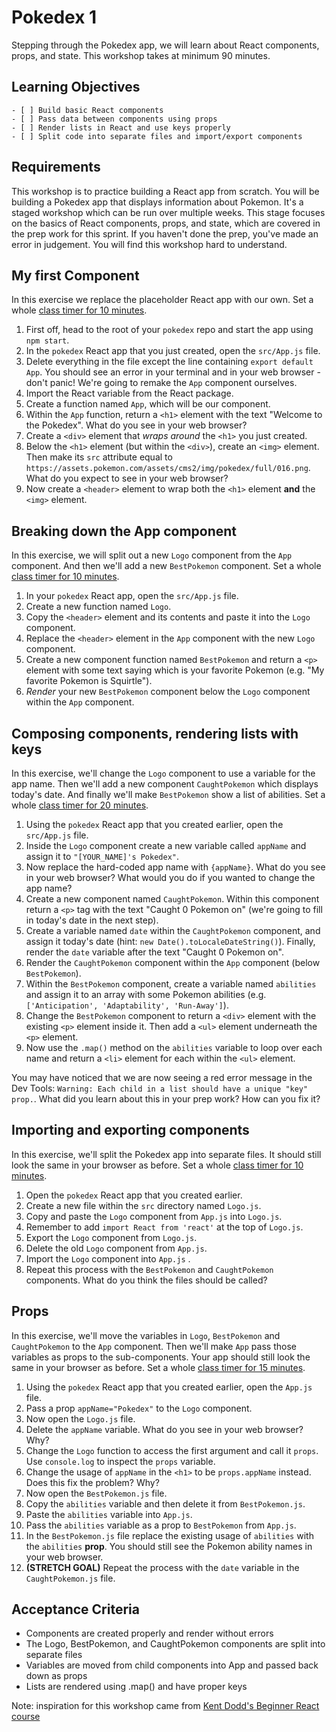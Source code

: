 # Pokedex 1

Stepping through the Pokedex app, we will learn about React components, props, and state. This workshop takes at minimum 90 minutes.

## Learning Objectives

```objectives
- [ ] Build basic React components
- [ ] Pass data between components using props
- [ ] Render lists in React and use keys properly
- [ ] Split code into separate files and import/export components
```

## Requirements

This workshop is to practice building a React app from scratch. You will be building a Pokedex app that displays information about Pokemon. It's a staged workshop which can be run over multiple weeks. This stage focuses on the basics of React components, props, and state, which are covered in the prep work for this sprint. If you haven't done the prep, you've made an error in judgement. You will find this workshop hard to understand.

## My first Component

In this exercise we replace the placeholder React app with our own. Set a whole [class timer for 10 minutes](https://www.google.com/search?q=timer+10+minutes).

<!--{{<note type="activity" title="Exercise 1">}}-->

1. First off, head to the root of your `pokedex` repo and start the app using `npm start`.
2. In the `pokedex` React app that you just created, open the `src/App.js` file.
3. Delete everything in the file except the line containing `export default App`. You should see an error in your terminal and in your web browser - don't panic! We're going to remake the `App` component ourselves.
4. Import the React variable from the React package.
5. Create a function named `App`, which will be our component.
6. Within the `App` function, return a `<h1>` element with the text "Welcome to the Pokedex". What do you see in your web browser?
7. Create a `<div>` element that _wraps around_ the `<h1>` you just created.
8. Below the `<h1>` element (but within the `<div>`), create an `<img>` element. Then make its `src` attribute equal to `https://assets.pokemon.com/assets/cms2/img/pokedex/full/016.png`. What do you expect to see in your web browser?
9. Now create a `<header>` element to wrap both the `<h1>` element **and** the `<img>` element.

<!--{{</note>}}-->

## Breaking down the App component

In this exercise, we will split out a new `Logo` component from the `App` component. And then we'll add a new `BestPokemon` component. Set a whole [class timer for 10 minutes](https://www.google.com/search?q=timer+10+minutes).

<!--{{<note type="activity" title="Exercise 2">}}-->

1. In your `pokedex` React app, open the `src/App.js` file.
2. Create a new function named `Logo`.
3. Copy the `<header>` element and its contents and paste it into the `Logo` component.
4. Replace the `<header>` element in the `App` component with the new `Logo` component.
5. Create a new component function named `BestPokemon` and return a `<p>` element with some text saying which is your favorite Pokemon (e.g. "My favorite Pokemon is Squirtle").
6. _Render_ your new `BestPokemon` component below the `Logo` component within the `App` component.

<!--{{</note>}}-->

## Composing components, rendering lists with keys

In this exercise, we'll change the `Logo` component to use a variable for the app name. Then we'll add a new component `CaughtPokemon` which displays today's date. And finally we'll make `BestPokemon` show a list of abilities. Set a whole [class timer for 20 minutes](https://www.google.com/search?q=timer+20+minutes).

<!--{{<note type="activity" title="Exercise 3">}}-->

1. Using the `pokedex` React app that you created earlier, open the `src/App.js` file.
2. Inside the `Logo` component create a new variable called `appName` and assign it to `"[YOUR_NAME]'s Pokedex"`.
3. Now replace the hard-coded app name with `{appName}`. What do you see in your web browser? What would you do if you wanted to change the app name?
4. Create a new component named `CaughtPokemon`. Within this component return a `<p>` tag with the text "Caught 0 Pokemon on" (we're going to fill in today's date in the next step).
5. Create a variable named `date` within the `CaughtPokemon` component, and assign it today's date (hint: `new Date().toLocaleDateString()`). Finally, render the `date` variable after the text "Caught 0 Pokemon on".
6. Render the `CaughtPokemon` component within the `App` component (below `BestPokemon`).
7. Within the `BestPokemon` component, create a variable named `abilities` and assign it to an array with some Pokemon abilities (e.g. `['Anticipation', 'Adaptability', 'Run-Away']`).
8. Change the `BestPokemon` component to return a `<div>` element with the existing `<p>` element inside it. Then add a `<ul>` element underneath the `<p>` element.
9. Now use the `.map()` method on the `abilities` variable to loop over each name and return a `<li>` element for each within the `<ul>` element.

<!--{{</note>}}-->

You may have noticed that we are now seeing a red error message in the Dev Tools: `Warning: Each child in a list should have a unique "key" prop.`. What did you learn about this in your prep work? How can you fix it?

## Importing and exporting components

In this exercise, we'll split the Pokedex app into separate files. It should still look the same in your browser as before. Set a whole [class timer for 10 minutes](https://www.google.com/search?q=timer+10+minutes).

<!--{{<note type="activity" title="Exercise 4">}}-->

1. Open the `pokedex` React app that you created earlier.
2. Create a new file within the `src` directory named `Logo.js`.
3. Copy and paste the `Logo` component from `App.js` into `Logo.js`.
4. Remember to add `import React from 'react'` at the top of `Logo.js`.
5. Export the `Logo` component from `Logo.js`.
6. Delete the old `Logo` component from `App.js`.
7. Import the `Logo` component into `App.js` .
8. Repeat this process with the `BestPokemon` and `CaughtPokemon` components. What do you think the files should be called?

<!--{{</note>}}-->

## Props

In this exercise, we'll move the variables in `Logo`, `BestPokemon` and `CaughtPokemon` to the `App` component. Then we'll make `App` pass those variables as props to the sub-components. Your app should still look the same in your browser as before. Set a whole [class timer for 15 minutes](https://www.google.com/search?q=timer+15+minutes).

<!--{{<note type="activity" title="Exercise 5">}}-->

1. Using the `pokedex` React app that you created earlier, open the `App.js` file.
2. Pass a prop `appName="Pokedex"` to the `Logo` component.
3. Now open the `Logo.js` file.
4. Delete the `appName` variable. What do you see in your web browser? Why?
5. Change the `Logo` function to access the first argument and call it `props`. Use `console.log` to inspect the `props` variable.
6. Change the usage of `appName` in the `<h1>` to be `props.appName` instead. Does this fix the problem? Why?
7. Now open the `BestPokemon.js` file.
8. Copy the `abilities` variable and then delete it from `BestPokemon.js`.
9. Paste the `abilities` variable into `App.js`.
10. Pass the `abilities` variable as a prop to `BestPokemon` from `App.js`.
11. In the `BestPokemon.js` file replace the existing usage of `abilities` with the `abilities` **prop**. You should still see the Pokemon ability names in your web browser.
12. **(STRETCH GOAL)** Repeat the process with the `date` variable in the `CaughtPokemon.js` file.

<!--{{</note>}}-->

## Acceptance Criteria

- Components are created properly and render without errors
- The Logo, BestPokemon, and CaughtPokemon components are split into separate files
- Variables are moved from child components into App and passed back down as props
- Lists are rendered using .map() and have proper keys

Note: inspiration for this workshop came from [Kent Dodd's Beginner React course](https://egghead.io/courses/the-beginner-s-guide-to-react)
